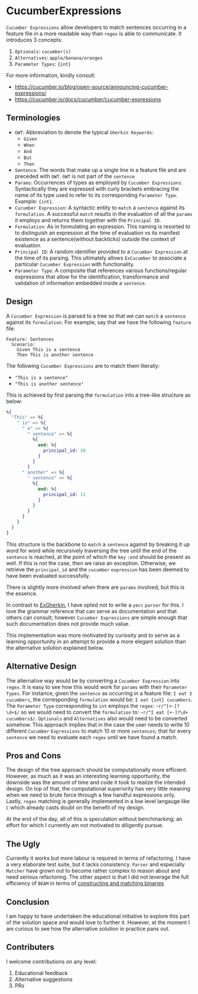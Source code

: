 # CucumberExpressions

`Cucumber Expressions` allow developers to match sentences occurring in
a feature file in a more readable way than `regex` is able to
communicate. It introduces 3 concepts:
  1. `Optionals`: `cucumber(s)`
  2. `Alternatives`: `apple/banana/oranges`
  3. `Parameter Types`: `{int}`

For more information, kindly consult:
  * https://cucumber.io/blog/open-source/announcing-cucumber-expressions/
  * https://cucumber.io/docs/cucumber/cucumber-expressions

## Terminologies

* `GWT`: Abbreviation to denote the typical `Gherkin Keywords`:
  * `Given`
  * `When`
  * `And`
  * `But`
  * `Then`
* `Sentence`: The words that make up a single line in a feature file
and are preceded with `GWT`. `GWT` is not part of the `sentence`
* `Params`: Occurrences of types as employed by `Cucumber Expressions`.
Syntactically they are expressed with curly brackets embracing the name
of its type used to refer to its corresponding `Parameter Type`.
Example: `{int}`.
* `Cucumber Expression`: A syntactic entity to `match` a `sentence`
against its `formulation`. A successful `match` results in the evaluation
of all the `params` it employs and returns them together with the
`Principal ID`.
* `Formulation`: As in formulating an expression. This naming is resorted
to to distinguish an expression at the time of evaluation vs its manifest
existence as a sentence(without backticks) outside the context of
evaluation.
* `Principal ID`: A random identifier provided to a `Cucumber Expression`
at the time of its parsing. This ultimately allows `ExCucumber` to
associate a particular `Cucumber Expression` with functionality.
* `Parameter Type`: A composite that references various functions/regular
expressions that allow for the identification, transformance and
validation of information embedded inside a `sentence`.

## Design
A `Cucumber Expression` is parsed to a tree so that we can `match` a
`sentence` against its `formulation`. For example, say that we
have the following `feature` file:
```gherkin
Feature: Sentences
  Scenario:
    Given This is a sentence
    Then This is another sentence
````

The following `Cucumber Expressions` are to match them literally:
  * `"This is a sentence"`
  * `"This is another sentence"`

This is achieved by first parsing the `formulation` into a tree-like
structure as below:
```elixir
%{
  "This" => %{
    " is" => %{
      " a" => %{
        " sentence" => %{
          %{
            end: %{
              principal_id: 10
            }
          }
        }
      " another" => %{
        " sentence" => %{
          %{
            end: %{
              principal_id: 11
            }
          }
        }
      }
    }
  }
}
```
This structure is the backbone to `match` a `sentence` against by breaking
it up word for word while recursively traversing the tree until the end
of the `sentence` is reached, at the point of which the `key` `:end`
should be present as well. If this is not the case, then we raise an
exception. Otherwise, we retrieve the `principal_id` and the `cucumber`
`expression` has been deemed to have been evaluated successfully.

There is slightly more involved when there are `params` involved, but
this is the essence.

In contrast to [ExGherkin](https://github.com/Ajwah/ex-gherkin), I have
opted not to write a `yecc` `parser` for this. I love the grammar
reference that can serve as documentation and that others can consult;
however `Cucumber Expressions` are simple enough that such documentation
does not provide much value.

This implementation was more motivated by curiosity and to serve as a
learning opportunity in an attempt to provide a more elegant solution
than the alternative solution explained below.

## Alternative Design
The alternative way would be by converting a `Cucumber Expression` into
`regex`. It is easy to see how this would work for `params` with their
`Parameter Types`. For instance, given the `sentence` as occurring in a
feature file: `I eat 3 cucumbers`, the corresponding `formulation` would
be: `I eat {int} cucumbers`. The `Parameter Type` corresponding to `int`
employs the `regex`: `~r/^[+-]?\d+$/` so we would need to convert the
`formulation` to: `~r/^I eat [+-]?\d+ cucumbers$/`. `Optionals` and
`Alternatives` also would need to be converted somehow. This approach
implies that in the case the user needs to write 10 different `Cucumber`
`Expressions` to match 10 or more `sentences`; that for every `sentence`
we need to evaluate each `regex` until we have found a match.

## Pros and Cons
The design of the tree approach should be computationally more efficient.
However, as much as it was an interesting learning opportunity, the
downside was the amount of time and code it took to realize the intended
design. On top of that, the computational superiority has very little
meaning when we need to brute force through a few handful expressions
only. Lastly, `regex` matching is generally implemented in a low level
langauge like `C` which already casts doubt on the benefit of my design.

At the end of the day, all of this is speculation without benchmarking;
an effort for which I currently am not motivated to diligently pursue.

## The Ugly
Currently it works but more labour is required in terms of refactoring.
I have a very elaborate test suite, but it lacks consistency. `Parser`
and especially `Matcher` have grown out to become rather complex to
reason about and need serious refactoring.
The other aspect is that I did not leverage the full efficiency of `BEAM`
in terms of [constructing and matching binaries](http://erlang.org/doc/efficiency_guide/binaryhandling.html)

## Conclusion
I am happy to have undertaken the educational initiative to explore this
part of the solution space and would love to further it. However, at the
moment I am curious to see how the alternative solution in practice pans
out.

## Contributers
I welcome contributions on any level:
  1. Educational feedback
  2. Alternative suggestions
  3. PRs




